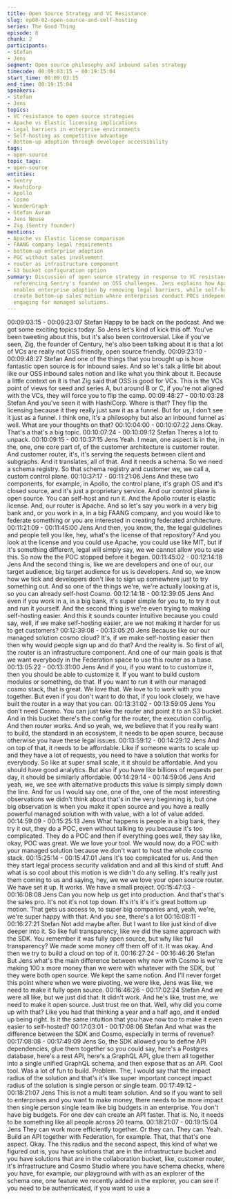 ```yaml
---
title: Open Source Strategy and VC Resistance
slug: ep08-02-open-source-and-self-hosting
series: The Good Thing
episode: 8
chunk: 2
participants:
- Stefan
- Jens
segment: Open source philosophy and inbound sales strategy
timecode: 00:09:03:15 – 00:19:15:04
start_time: 00:09:03:15
end_time: 00:19:15:04
speakers:
- Stefan
- Jens
topics:
- VC resistance to open source strategies
- Apache vs Elastic licensing implications
- Legal barriers in enterprise environments
- Self-hosting as competitive advantage
- Bottom-up adoption through developer accessibility
tags:
- open-source
topic_tags:
- open-source
entities:
- Sentry
- HashiCorp
- Apollo
- Cosmo
- WunderGraph
- Stefan Avram
- Jens Neuse
- Zig (Sentry founder)
mentions:
- Apache vs Elastic license comparison
- FAANG company legal requirements
- bottom-up enterprise adoption
- POC without sales involvement
- router as infrastructure component
- S3 bucket configuration option
summary: Discussion of open source strategy in response to VC resistance, with Stefan
  referencing Sentry's founder on OSS challenges. Jens explains how Apache licensing
  enables enterprise adoption by removing legal barriers, while self-hosting capabilities
  create bottom-up sales motion where enterprises conduct POCs independently before
  engaging for managed solutions.
---
```


00:09:03:15 - 00:09:23:07
Stefan
Happy to be back on the podcast. And we got some exciting topics today. So Jens let's kind of
kick this off. You've been tweeting about this, but it's also been controversial. Like if you've seen,
Zig, the founder of Century, he's also been talking about it is that a lot of VCs are really not OSS
friendly, open source friendly.
00:09:23:10 - 00:09:48:27
Stefan
And one of the things that you brought up is how fantastic open source is for inbound sales. And
so let's talk a little bit about like our OSS inbound sales notion and like what you think about it.
Because a little context on it is that Zig said that OSS is good for VCs. This is the VCs point of
views for seed and series A, but around B or C, if you're not aligned with the VCs, they will force
you to flip the camp.
00:09:48:27 - 00:10:03:28
Stefan
And you've seen it with HashiCorp. Where is that? They flip the licensing because it they really
just saw it as a funnel. But for us, I don't see it just as a funnel. I think one, it's a philosophy but
also an inbound funnel as well. What are your thoughts on that?
00:10:04:00 - 00:10:07:22
Jens
Okay. That's a that's a big topic.
00:10:07:24 - 00:10:09:12
Stefan
Theres a lot to unpack.
00:10:09:15 - 00:10:37:15
Jens
Yeah. I mean, one aspect is in the, in the, one, one core part of, of the customer architecture is
customer router. And customer router, it's, it's serving the requests between client and
subgraphs. And it translates, all of that. And it needs a schema. So we need a schema registry.
So that schema registry and customer we, we call a, custom control plane.
00:10:37:17 - 00:11:21:06
Jens
And these two components, for example, in Apollo, the control plane, it's graph OS and it's
closed source, and it's just a proprietary service. And our control plane is open source. You can
self-host and run it. And the Apollo router is elastic license. And, our router is Apache. And so
let's say you work in a very big bank and, or you work in a, in a big FAANG company, and you
would like to federate something or you are interested in creating federated architecture.
00:11:21:09 - 00:11:45:00
Jens
And then, you know, the, the legal guidelines and people tell you like, hey, what's the license of
that repository? And you look at the license and you could use Apache, you could use like MIT,
but if it's something different, legal will simply say, we we cannot allow you to use this. So now
the the POC stopped before it began.
00:11:45:02 - 00:12:14:18
Jens
And the second thing is, like we are developers and one of our, our target audience, big target
audience for us is developers. And so, we know how we tick and developers don't like to sign up
somewhere just to try something out. And so one of the things we're, we're actually looking at is,
so you can already self-host Cosmo.
00:12:14:18 - 00:12:39:05
Jens
And even if you work in a, in a big bank, it's super simple for you to, to try it out and run it
yourself. And the second thing is we're even trying to making self-hosting easier. And this it
sounds counter intuitive because you could say, well, if we make self-hosting easier, are we not
making it harder for us to get customers?
00:12:39:08 - 00:13:05:20
Jens
Because like our our managed solution cosmo cloud? It's, if we make self-hosting easier then
then why would people sign up and do that? And the reality is. So first of all, the router is an
infrastructure component. And one of our main goals is that we want everybody in the
Federation space to use this router as a base.
00:13:05:22 - 00:13:31:00
Jens
And if you, if you want to to customize it, then you should be able to customize it. If you want to
build custom modules or something, do that. If you want to run it with our managed cosmo
stack, that is great. We love that. We love to to work with you together. But even if you don't
want to do that, if you look closely, we have built the router in a way that you can.
00:13:31:02 - 00:13:59:05
Jens
You don't need Cosmo. You can just take the router and point it to an S3 bucket. And in this
bucket there's the config for the router, the execution config. And then router works. And so
yeah, we, we believe that if you really want to build, the standard in an ecosystem, it needs to
be open source, because otherwise you have these legal issues.
00:13:59:12 - 00:14:29:12
Jens
And on top of that, it needs to be affordable. Like if someone wants to scale up and they have a
lot of requests, you need to have a solution that works for everybody. So like at super small
scale, it it should be affordable. And you should have good analytics. But also if you have like
billions of requests per day, it should be similarly affordable.
00:14:29:14 - 00:14:59:06
Jens
And yeah, we, we see with alternative products this value is simply simply down the line. And for
us I would say one, one of the, one of the most interesting observations we didn't think about
that's in the very beginning is, but one big observation is when you make it open source and you
have a really powerful managed solution with with value, with a lot of value added.
00:14:59:09 - 00:15:25:13
Jens
What happens is people in a big bank, they try it out, they do a POC, even without talking to you
because it's too complicated. They do a POC and then if everything goes well, they say like,
okay, POC was great. We we love your tool. We would now, do a POC with your managed
solution because we don't want to host the whole cosmo stack.
00:15:25:14 - 00:15:47:01
Jens
It's too complicated for us. And then they start legal process security validation and and all this
kind of stuff. And what is so cool about this motion is we didn't do any selling. It's really just them
coming to us and saying, hey, we we we love your open source router. We have set it up. It
works. We have a small project.
00:15:47:03 - 00:16:08:08
Jens
Can you now help us get into production. And that's that's the sales pro. It's not it's not top
down. It's it's it's it's great bottom up motion. That gets us access to, to super big companies
and, yeah, we're, we're super happy with that. And you see, there's a lot
00:16:08:11 - 00:16:27:21
Stefan
Not add maybe after. But I want to like just kind of dive deeper into it. So like full transparency,
like we did the same approach with the SDK. You remember it was fully open source, but why
like full transparency? We made some money off them off of it. It was okay. And then we try to
build a cloud on top of it.
00:16:27:24 - 00:16:46:26
Stefan
But Jens what's the main difference between why now with Cosmo is we're making 100 x more
money than we were with whatever with the SDK, but they were both open source. We kept the
same notion. And I'll never forget this point where when we were pivoting, we were like, Jens
was like, we need to make it fully open source.
00:16:46:26 - 00:17:02:24
Stefan
And we were all like, but we just did that. It didn't work. And he's like, trust me, we need to make
it open source. Just trust me on that. Well, why did you come up with that? Like you had that
thinking a year and a half ago, and it ended up being right. Is it the same intuition that you have
now too to make it even easier to self-hosted?
00:17:03:01 - 00:17:08:06
Stefan
And what was the difference between the SDK and Cosmo, especially in terms of revenue?
00:17:08:08 - 00:17:49:09
Jens
So, the SDK allowed you to define API dependencies, glue them together so you could say,
here's a Postgres database, here's a rest API, here's a GraphQL API, glue them all together into
a single unified GraphQL schema, and then expose that as an API. Cool tool. Was a lot of fun to
build. Problem. The, I would say that the impact radius of the solution and that's it's like super
important concept impact radius of the solution is single person or single team.
00:17:49:12 - 00:18:21:07
Jens
This is not a multi team solution. And so if you want to sell to enterprises and you want to make
money, there needs to be more impact then single person single team like big budgets in an
enterprise. You don't have big budgets. For one dev can create an API faster. That is. No, it
needs to be something like all people across 20 teams.
00:18:21:07 - 00:19:15:04
Jens
They can work more efficiently together. Or they can. They can. Yeah. Build an API together with
Federation, for example. That, that that's one aspect. Okay. The this radius and the second
aspect, this kind of what we figured out is, you have solutions that are in the infrastructure
bucket and you have solutions that are in the collaboration bucket, like, customer router, it's
infrastructure and Cosmo Studio where you have schema checks, where you have, for example,
our playground with with as an explorer of the schema one, one feature we recently added in
the explorer, you can see if you need to be authenticated, if you want to use a